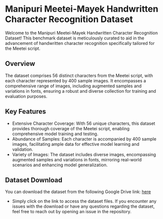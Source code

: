 # Manipuri Meetei-Mayek Handwritten Character Recognition Dataset
Welcome to the Manipuri Meetei-Mayek Handwritten Character Recognition Dataset! This benchmark dataset is meticulously curated to aid in the advancement of handwritten character recognition specifically tailored for the Meetei script.

## Overview
The dataset comprises 56 distinct characters from the Meetei script, with each character represented by 400 sample images. It encompasses a comprehensive range of images, including augmented samples and variations in fonts, ensuring a robust and diverse collection for training and evaluation purposes.

## Key Features
- Extensive Character Coverage: With 56 unique characters, this dataset provides thorough coverage of the Meetei script, enabling comprehensive model training and testing.
- Abundance of Samples: Each character is accompanied by 400 sample images, facilitating ample data for effective model learning and validation.
- Variety of Images: The dataset includes diverse images, encompassing augmented samples and variations in fonts, mirroring real-world scenarios and enhancing model generalization.

## Dataset Download
You can download the dataset from the following Google Drive link: [here](https://drive.google.com/drive/folders/1NWRbqklyDKN408T9zIga4cS9PZf9vlBY?usp=sharing)

- Simply click on the link to access the dataset files. If you encounter any issues with the download or have any questions regarding the dataset, feel free to reach out by opening an issue in the repository.
